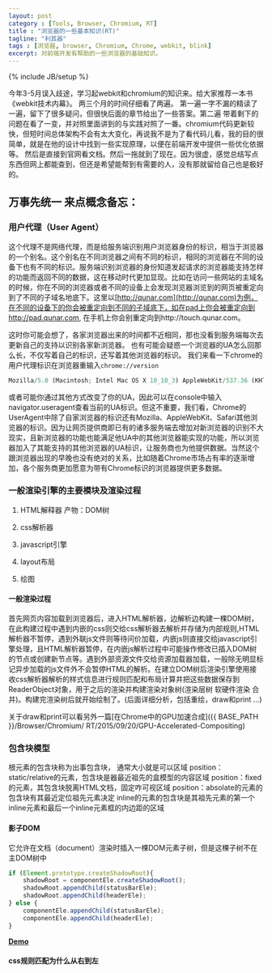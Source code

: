 ```yaml
---
layout: post
category : [Tools, Browser, Chromium, RT]
title : "浏览器的一些基本知识(RT)"
tagline: "利其器"
tags : [浏览器, browser, Chromium, Chrome, webkit, blink]
excerpt: 对前端开发有帮助的一些浏览器的基础知识。
---
```

{% include JB/setup %}

<!-- img: { url: "/assets/images/tools/fiddler/20150429140745.jpg", alt: "浏览器的一些基本知识(RT)"} -->
今年3-5月误入歧途，学习起webkit和chromium的知识来。给大家推荐一本书《webkit技术内幕》。
两三个月的时间仔细看了两遍。 第一遍一字不漏的精读了一遍，留下了很多疑问，但很快后面的章节给出了一些答案。第二遍 带着剩下的问题在看了一变，并对照里面讲到的与实践对照了一番。chromium代码更新较快，但短时间总体架构不会有太大变化，再说我不是为了看代码儿看，我的目的很简单，就是在他的设计中找到一些实现原理，以便在前端开发中提供一些优化依据等。
然后是直接到官网看文档。然后一拖就到了现在。因为很虚，感觉总结写点东西但网上都能查到，但还是希望能帮到有需要的人，没有那就留给自己也是极好的。

## 万事先统一 来点概念备忘：

### 用户代理（User Agent）

这个代理不是网络代理，而是给服务端识别用户浏览器身份的标识，相当于浏览器的一个别名。这个别名在不同浏览器之间有不同的标识，相同的浏览器在不同的设备下也有不同的标识。服务端识别浏览器的身份知道发起请求的浏览器能支持怎样的功能而返回不同的数据，这在移动时代更加显现。比如在访问一些网站的主域名的时候，你在不同的浏览器或者不同的设备上会发现浏览器浏览到的网页被重定向到了不同的子域名地底下。这里以[http://qunar.com](http://qunar.com)为例，在不同的设备下的你会被重定向到不同的子域底下，如在pad上你会被重定向到http://pad.qunar.com, 在手机上你会别重定向到http://touch.qunar.com。

这时你可能会想了，各家浏览器出来的时间都不近相同，那也没看到服务端每次去更新自己的支持以识别各家新浏览器。
也有可能会疑惑一个浏览器的UA怎么回那么长，不仅写着自己的标识，还写着其他浏览器的标识。
我们来看一下chrome的用户代理标识在浏览器重输入`chrome://version`

```js
Mozilla/5.0 (Macintosh; Intel Mac OS X 10_10_3) AppleWebKit/537.36 (KHTML, like Gecko) Chrome/42.0.2311.152 Safari/537.36
```

或者可能你通过其他方式改变了你的UA，因此可以在console中输入navigator.useragent查看当前的UA标识。但这不重要，我们看，Chrome的UserAgent中除了自家浏览器的标识还有Mozilla、AppleWebKit、Safari其他浏览器的标识。因为让网页提供商即已有的诸多服务端去增加对新浏览器的识别不大现实，且新浏览器的功能也能满足他UA中的其他浏览器能实现的功能，所以浏览器加入了其能支持的其他浏览器的UA标识，让服务商也为他提供数据。当然这个跟浏览器出现的早晚也没有绝对的关系，比如随着Chrome市场占有率的逐渐增加，各个服务商更加愿意为带有Chrome标识的浏览器提供更多数据。

### 一般渲染引擎的主要模块及渲染过程

1. HTML解释器 产物：DOM树

2. css解析器

3. javascript引擎

4. layout布局

5. 绘图

#### 一般渲染过程

首先网页内容加载到浏览器后，进入HTML解析器，边解析边构建一棵DOM树，在此构建过程中遇到内嵌的css则交给css解析器去解析并存储为内部规则,HTML解析器不暂停，遇到外联js文件则等待问价加载，内嵌js则直接交给javascript引擎处理，且HTML解析器暂停，在内嵌js解析过程中可能操作修改已插入DOM树的节点或创建新节点等。遇到外部资源文件交给资源加载器加载，一般除无明显标记异步加载的js文件外不会暂停HTML的解析。在建立DOM树后渲染引擎使用接收css解析器解析的样式信息进行规则匹配和布局计算并把这些数据保存到ReaderObject对象，用于之后的渲染并构建渲染对象树(渲染层树 软硬件渲染 合并)。构建完渲染树后就开始绘制了。(后面详细分析，包括重绘，draw和print ...)

关于draw和print可以看另外一篇[在Chrome中的GPU加速合成]({{ BASE_PATH }}/Browser/Chromium/ RT/2015/09/20/GPU-Accelerated-Compositing)

### 包含块模型

根元素的包含块称为出事包含块， 通常大小就是可以区域
position：static/relative的元素，包含块是器最近祖先的盒模型的内容区域
position：fixed的元素，其包含块脱离HTML文档，固定咋可视区域
position：absolate的元素的包含块有其最近定位祖先元素决定
inline的元素的包含块是其祖先元素的第一个inline元素和最后一个inline元素框的内边距的区域

#### 影子DOM

它允许在文档（document）渲染时插入一棵DOM元素子树，但是这棵子树不在主DOM树中

```js
if (Element.prototype.createShadowRoot){
    shadowRoot = componentEle.createShadowRoot();
    shadowRoot.appendChild(statusBarEle);
    shadowRoot.appendChild(headerEle);
} else {
    componentEle.appendChild(statusBarEle);
    componentEle.appendChild(headerEle);
}
```

[**Demo**](https://github.com/shalles/FET-chrome-extention/blob/master/simulate-platform-header/src/js/content.js)

#### css规则匹配为什么从右到左